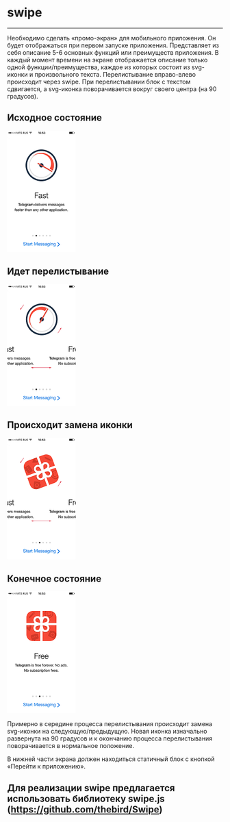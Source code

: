 # swipe
---
Необходимо сделать «промо-экран» для мобильного приложения. 
Он будет отображаться при первом запуске приложения.
Представляет из себя описание 5-6 основных функций или преимуществ приложения.
В каждый момент времени на экране отображается описание только одной функции/преимущества,
каждое из которых состоит из svg-иконки и произвольного текста. Перелистывание вправо-влево происходит через swipe.
При перелистывании блок с текстом сдвигается, а svg-иконка поворачивается вокруг своего центра (на 90 градусов).

## Исходное состояние

![Альтернативный текст](https://github.com/virtu78/swipe_icons/blob/master/png/01.PNG)

## Идет перелистывание

![Альтернативный текст](https://github.com/virtu78/swipe_icons/blob/master/png/02.png)

## Происходит замена иконки

![Альтернативный текст](https://github.com/virtu78/swipe_icons/blob/master/png/03.png)

 ## Конечное состояние
 
![Альтернативный текст](https://github.com/virtu78/swipe_icons/blob/master/png/04.PNG)

Примерно в середине процесса перелистывания происходит замена svg-иконки на следующую/предыдущую. 
Новая иконка изначально развернута на 90 градусов и к окончанию процесса перелистывания поворачивается в нормальное положение.

 В нижней части экрана должен находиться статичный блок с кнопкой «Перейти к приложению». 
 
 Для реализации swipe предлагается использовать библиотеку swipe.js 
 (https://github.com/thebird/Swipe)
 ---
 
